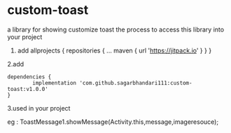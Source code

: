 # custom-toast
a library for showing customize toast
the process to access this library into your project
1. add
	allprojects {
		repositories {
			...
			maven { url 'https://jitpack.io' }
		}
	}
	
 
 2.add

	dependencies {
	        implementation 'com.github.sagarbhandari111:custom-toast:v1.0.0'
	}
  
  3.used in your project
  
   eg : ToastMessage1.showMessage(Activity.this,message,imageresouce);
